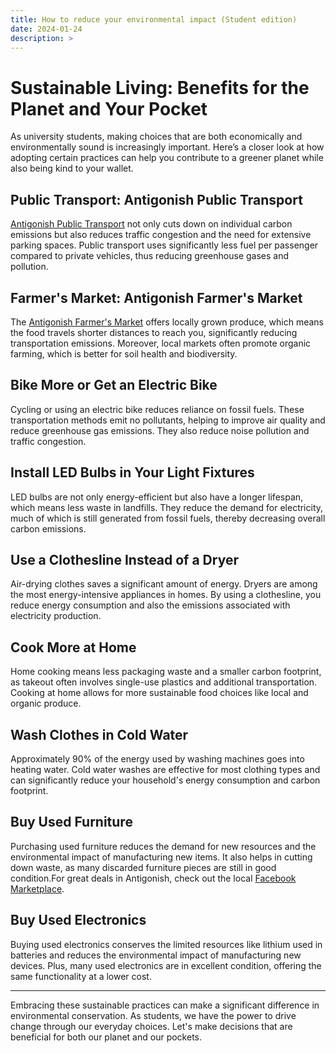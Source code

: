```yaml
---
title: How to reduce your environmental impact (Student edition)
date: 2024-01-24
description: >
---
```

# Sustainable Living: Benefits for the Planet and Your Pocket

As university students, making choices that are both economically and environmentally sound is increasingly important. Here’s a closer look at how adopting certain practices can help you contribute to a greener planet while also being kind to your wallet.

## Public Transport: Antigonish Public Transport

[Antigonish Public Transport](https://antigonishcts.ruralrides.ca/) not only cuts down on individual carbon emissions but also reduces traffic congestion and the need for extensive parking spaces. Public transport uses significantly less fuel per passenger compared to private vehicles, thus reducing greenhouse gases and pollution.

## Farmer's Market: Antigonish Farmer's Market

The [Antigonish Farmer's Market](https://www.antigonishfarmersmarket.ca/) offers locally grown produce, which means the food travels shorter distances to reach you, significantly reducing transportation emissions. Moreover, local markets often promote organic farming, which is better for soil health and biodiversity.

## Bike More or Get an Electric Bike

Cycling or using an electric bike reduces reliance on fossil fuels. These transportation methods emit no pollutants, helping to improve air quality and reduce greenhouse gas emissions. They also reduce noise pollution and traffic congestion.

## Install LED Bulbs in Your Light Fixtures

LED bulbs are not only energy-efficient but also have a longer lifespan, which means less waste in landfills. They reduce the demand for electricity, much of which is still generated from fossil fuels, thereby decreasing overall carbon emissions.

## Use a Clothesline Instead of a Dryer

Air-drying clothes saves a significant amount of energy. Dryers are among the most energy-intensive appliances in homes. By using a clothesline, you reduce energy consumption and also the emissions associated with electricity production.

## Cook More at Home

Home cooking means less packaging waste and a smaller carbon footprint, as takeout often involves single-use plastics and additional transportation. Cooking at home allows for more sustainable food choices like local and organic produce.

## Wash Clothes in Cold Water

Approximately 90% of the energy used by washing machines goes into heating water. Cold water washes are effective for most clothing types and can significantly reduce your household's energy consumption and carbon footprint.

## Buy Used Furniture

Purchasing used furniture reduces the demand for new resources and the environmental impact of manufacturing new items. It also helps in cutting down waste, as many discarded furniture pieces are still in good condition.For great deals in Antigonish, check out the local [Facebook Marketplace](https://www.facebook.com/marketplace/103148913058271).


## Buy Used Electronics

Buying used electronics conserves the limited resources like lithium used in batteries and reduces the environmental impact of manufacturing new devices. Plus, many used electronics are in excellent condition, offering the same functionality at a lower cost. 

---

Embracing these sustainable practices can make a significant difference in environmental conservation. As students, we have the power to drive change through our everyday choices. Let's make decisions that are beneficial for both our planet and our pockets.
